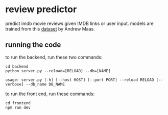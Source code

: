 # review predictor

predict imdb movie reviews given IMDB links or user input.
models are trained from this [dataset](https://ai.stanford.edu/~amaas/data/sentiment/) by Andrew Maas. 

## running the code

to run the backend,
run these two commands: <br>
```
cd backend
python server.py --reload=[RELOAD] --db=[NAME]

usage: server.py [-h] [--host HOST] [--port PORT] --reload RELOAD [--verbose] --db_name DB_NAME
```

to run the front end, run these commands: <br>
```
cd frontend
npm run dev
```